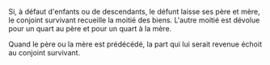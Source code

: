   
 Si, à défaut d'enfants ou de descendants, le défunt laisse ses père et mère, le conjoint survivant recueille la moitié des biens. L'autre moitié est dévolue pour un quart au père et pour un quart à la mère.  

  
 Quand le père ou la mère est prédécédé, la part qui lui serait revenue échoit au conjoint survivant.  
